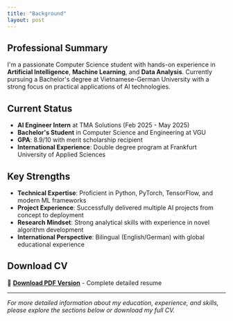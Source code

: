 ```yaml
---
title: "Background"
layout: post
---
```


## Professional Summary

I'm a passionate Computer Science student with hands-on experience in **Artificial Intelligence**, **Machine Learning**, and **Data Analysis**. Currently pursuing a Bachelor's degree at Vietnamese-German University with a strong focus on practical applications of AI technologies.

## Current Status

- **AI Engineer Intern** at TMA Solutions (Feb 2025 - May 2025)
- **Bachelor's Student** in Computer Science and Engineering at VGU
- **GPA**: 8.9/10 with merit scholarship recipient
- **International Experience**: Double degree program at Frankfurt University of Applied Sciences

## Key Strengths

- **Technical Expertise**: Proficient in Python, PyTorch, TensorFlow, and modern ML frameworks
- **Project Experience**: Successfully delivered multiple AI projects from concept to deployment
- **Research Mindset**: Strong analytical skills with experience in novel algorithm development
- **International Perspective**: Bilingual (English/German) with global educational experience

## Download CV

📄 **[Download PDF Version](AI-Engineer-CV.pdf)** - Complete detailed resume

---

*For more detailed information about my education, experience, and skills, please explore the sections below or download my full CV.*
